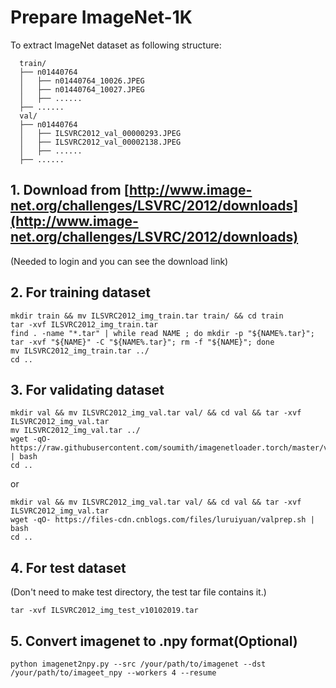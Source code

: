 # Prepare ImageNet-1K

To extract ImageNet dataset as following structure:
```
  train/
  ├── n01440764
  │   ├── n01440764_10026.JPEG
  │   ├── n01440764_10027.JPEG
  │   ├── ......
  ├── ......
  val/
  ├── n01440764
  │   ├── ILSVRC2012_val_00000293.JPEG
  │   ├── ILSVRC2012_val_00002138.JPEG
  │   ├── ......
  ├── ......
```

## 1. Download from [http://www.image-net.org/challenges/LSVRC/2012/downloads](http://www.image-net.org/challenges/LSVRC/2012/downloads)
(Needed to login and you can see the download link)

## 2. For training dataset
```shell script
mkdir train && mv ILSVRC2012_img_train.tar train/ && cd train
tar -xvf ILSVRC2012_img_train.tar
find . -name "*.tar" | while read NAME ; do mkdir -p "${NAME%.tar}"; tar -xvf "${NAME}" -C "${NAME%.tar}"; rm -f "${NAME}"; done
mv ILSVRC2012_img_train.tar ../
cd ..
```

## 3. For validating dataset
```shell script
mkdir val && mv ILSVRC2012_img_val.tar val/ && cd val && tar -xvf ILSVRC2012_img_val.tar
mv ILSVRC2012_img_val.tar ../
wget -qO- https://raw.githubusercontent.com/soumith/imagenetloader.torch/master/valprep.sh | bash
cd ..
```
or
```shell script
mkdir val && mv ILSVRC2012_img_val.tar val/ && cd val && tar -xvf ILSVRC2012_img_val.tar
wget -qO- https://files-cdn.cnblogs.com/files/luruiyuan/valprep.sh | bash
cd ..
```

## 4. For test dataset
(Don't need to make test directory, the test tar file contains it.)
```shell script
tar -xvf ILSVRC2012_img_test_v10102019.tar
```

## 5. Convert imagenet to .npy format(Optional)
```shell scripy
python imagenet2npy.py --src /your/path/to/imagenet --dst /your/path/to/imageet_npy --workers 4 --resume
```